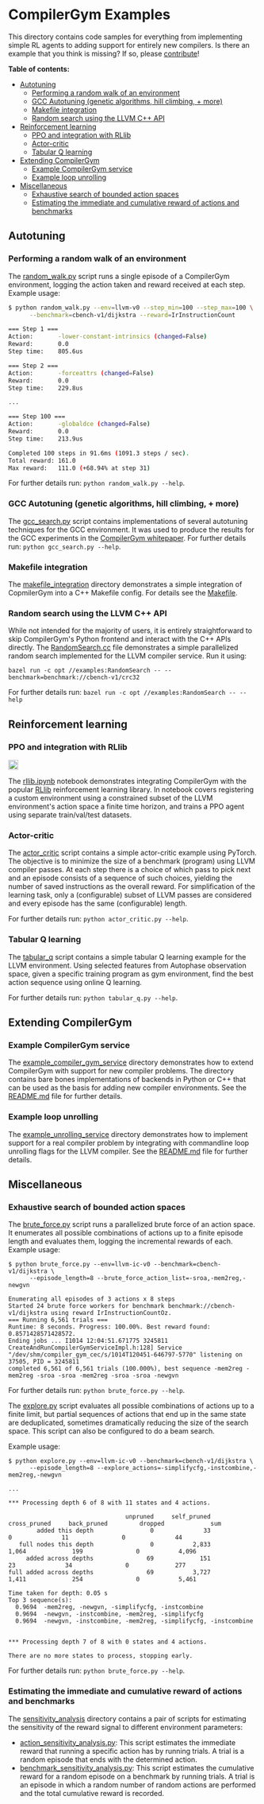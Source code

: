 # CompilerGym Examples <!-- omit in toc -->

This directory contains code samples for everything from implementing simple
RL agents to adding support for entirely new compilers. Is there an example that
you think is missing? If so, please [contribute](/CONTRIBUTING.md)!


**Table of contents:**

- [Autotuning](#autotuning)
  - [Performing a random walk of an environment](#performing-a-random-walk-of-an-environment)
  - [GCC Autotuning (genetic algorithms, hill climbing, + more)](#gcc-autotuning-genetic-algorithms-hill-climbing--more)
  - [Makefile integration](#makefile-integration)
  - [Random search using the LLVM C++ API](#random-search-using-the-llvm-c-api)
- [Reinforcement learning](#reinforcement-learning)
  - [PPO and integration with RLlib](#ppo-and-integration-with-rllib)
  - [Actor-critic](#actor-critic)
  - [Tabular Q learning](#tabular-q-learning)
- [Extending CompilerGym](#extending-compilergym)
  - [Example CompilerGym service](#example-compilergym-service)
  - [Example loop unrolling](#example-loop-unrolling)
- [Miscellaneous](#miscellaneous)
  - [Exhaustive search of bounded action spaces](#exhaustive-search-of-bounded-action-spaces)
  - [Estimating the immediate and cumulative reward of actions and benchmarks](#estimating-the-immediate-and-cumulative-reward-of-actions-and-benchmarks)


## Autotuning

### Performing a random walk of an environment

The [random_walk.py](random_walk.py) script runs a single episode of a
CompilerGym environment, logging the action taken and reward received at each
step. Example usage:

```sh
$ python random_walk.py --env=llvm-v0 --step_min=100 --step_max=100 \
      --benchmark=cbench-v1/dijkstra --reward=IrInstructionCount

=== Step 1 ===
Action:       -lower-constant-intrinsics (changed=False)
Reward:       0.0
Step time:    805.6us

=== Step 2 ===
Action:       -forceattrs (changed=False)
Reward:       0.0
Step time:    229.8us

...

=== Step 100 ===
Action:       -globaldce (changed=False)
Reward:       0.0
Step time:    213.9us

Completed 100 steps in 91.6ms (1091.3 steps / sec).
Total reward: 161.0
Max reward:   111.0 (+68.94% at step 31)
```

For further details run: `python random_walk.py --help`.


### GCC Autotuning (genetic algorithms, hill climbing, + more)

The [gcc_search.py](gcc_search.py) script contains implementations of several
autotuning techniques for the GCC environment. It was used to produce the
results for the GCC experiments in the [CompilerGym
whitepaper](https://arxiv.org/pdf/2109.08267.pdf). For further details run:
`python gcc_search.py --help`.


### Makefile integration

The [makefile_integration](makefile_integration/) directory demonstrates a
simple integration of CopmilerGym into a C++ Makefile config. For details see
the [Makefile](makefile_integration/Makefile).


### Random search using the LLVM C++ API

While not intended for the majority of users, it is entirely straightforward to
skip CompilerGym's Python frontend and interact with the C++ APIs directly. The
[RandomSearch.cc](RandomSearch.cc) file demonstrates a simple parallelized
random search implemented for the LLVM compiler service. Run it using:

```
bazel run -c opt //examples:RandomSearch -- --benchmark=benchmark://cbench-v1/crc32
```

For further details run: `bazel run -c opt //examples:RandomSearch -- --help`


## Reinforcement learning


### PPO and integration with RLlib

<a href="https://colab.research.google.com/github/facebookresearch/CompilerGym/blob/stable/examples/getting-started.ipynb">
    <img src="https://colab.research.google.com/assets/colab-badge.svg" alt="Colab" height="20">
</a>

The [rllib.ipynb](rllib.ipynb) notebook demonstrates integrating CompilerGym
with the popular [RLlib](https://docs.ray.io/en/master/rllib.html) reinforcement
learning library. In notebook covers registering a custom environment using a
constrained subset of the LLVM environment's action space a finite time horizon,
and trains a PPO agent using separate train/val/test datasets.


### Actor-critic

The [actor_critic](actor_critic.py) script contains a simple actor-critic
example using PyTorch. The objective is to minimize the size of a benchmark
(program) using LLVM compiler passes. At each step there is a choice of which
pass to pick next and an episode consists of a sequence of such choices,
yielding the number of saved instructions as the overall reward. For
simplification of the learning task, only a (configurable) subset of LLVM passes
are considered and every episode has the same (configurable) length.

For further details run: `python actor_critic.py --help`.


### Tabular Q learning

The [tabular_q](tabular_q.py) script contains a simple tabular Q learning
example for the LLVM environment. Using selected features from Autophase
observation space, given a specific training program as gym environment, find
the best action sequence using online Q learning.

For further details run: `python tabular_q.py --help`.


## Extending CompilerGym


### Example CompilerGym service

The [example_compiler_gym_service](example_compiler_gym_service) directory
demonstrates how to extend CompilerGym with support for new compiler problems.
The directory contains bare bones implementations of backends in Python or C++
that can be used as the basis for adding new compiler environments. See the
[README.md](example_compiler_gym_service/README.md) file for further details.


### Example loop unrolling

The [example_unrolling_service](example_unrolling_service) directory
demonstrates how to implement support for a real compiler problem by integrating
with commandline loop unrolling flags for the LLVM compiler. See the
[README.md](example_unrolling_service/README.md) file for further details.


## Miscellaneous


### Exhaustive search of bounded action spaces

The [brute_force.py](brute_force.py) script runs a parallelized brute force of
an action space. It enumerates all possible combinations of actions up to a
finite episode length and evaluates them, logging the incremental rewards of
each. Example usage:

```
$ python brute_force.py --env=llvm-ic-v0 --benchmark=cbench-v1/dijkstra \
      --episode_length=8 --brute_force_action_list=-sroa,-mem2reg,-newgvn

Enumerating all episodes of 3 actions x 8 steps
Started 24 brute force workers for benchmark benchmark://cbench-v1/dijkstra using reward IrInstructionCountOz.
=== Running 6,561 trials ===
Runtime: 8 seconds. Progress: 100.00%. Best reward found: 0.8571428571428572.
Ending jobs ... I1014 12:04:51.671775 3245811 CreateAndRunCompilerGymServiceImpl.h:128] Service "/dev/shm/compiler_gym_cec/s/1014T120451-646797-5770" listening on 37505, PID = 3245811
completed 6,561 of 6,561 trials (100.000%), best sequence -mem2reg -mem2reg -sroa -sroa -mem2reg -sroa -sroa -newgvn
```

For further details run: `python brute_force.py --help`.

The [explore.py](explore.py) script evaluates all possible combinations of
actions up to a finite limit, but partial sequences of actions that end up in
the same state are deduplicated, sometimes dramatically reducing the size of the
search space. This script can also be configured to do a beam search.

Example usage:

```
$ python explore.py --env=llvm-ic-v0 --benchmark=cbench-v1/dijkstra \
      --episode_length=8 --explore_actions=-simplifycfg,-instcombine,-mem2reg,-newgvn

...

*** Processing depth 6 of 8 with 11 states and 4 actions.

                                 unpruned     self_pruned    cross_pruned     back_pruned         dropped             sum
        added this depth                0              33               0              11               0              44
   full nodes this depth                0           2,833           1,064             199               0           4,096
     added across depths               69             151              23              34               0             277
full added across depths               69           3,727           1,411             254               0           5,461

Time taken for depth: 0.05 s
Top 3 sequence(s):
  0.9694  -mem2reg, -newgvn, -simplifycfg, -instcombine
  0.9694  -newgvn, -instcombine, -mem2reg, -simplifycfg
  0.9694  -newgvn, -instcombine, -mem2reg, -simplifycfg, -instcombine


*** Processing depth 7 of 8 with 0 states and 4 actions.

There are no more states to process, stopping early.
```

For further details run: `python brute_force.py --help`.


### Estimating the immediate and cumulative reward of actions and benchmarks

The [sensitivity_analysis](sensitivity_analysis/) directory contains a pair of
scripts for estimating the sensitivity of the reward signal to different
environment parameters:

* [action_sensitivity_analysis.py](sensitivity_analysis/action_sensitivity_analysis.py):
  This script estimates the immediate reward that running a specific action has
  by running trials. A trial is a random episode that ends with the determined
  action.
* [benchmark_sensitivity_analysis.py](sensitivity_analysis/benchmark_sensitivity_analysis.py):
  This script estimates the cumulative reward for a random episode on a
  benchmark by running trials. A trial is an episode in which a random number of
  random actions are performed and the total cumulative reward is recorded.

